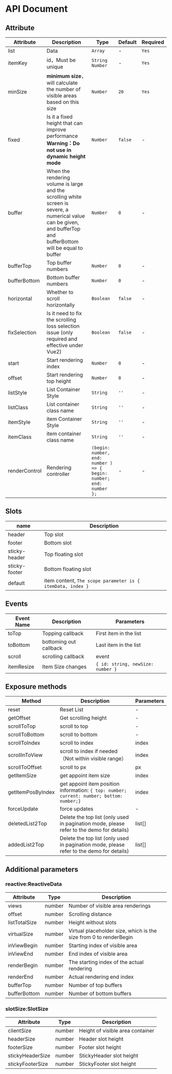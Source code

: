 # API Document

## Attribute

| Attribute     | Description                                                                                                                                                         | Type                                                               | Default | Required |
| ------------- | ------------------------------------------------------------------------------------------------------------------------------------------------------------------- | ------------------------------------------------------------------ | ------- | -------- |
| list          | Data                                                                                                                                                                | `Array`                                                            | -       | `Yes`    |
| itemKey       | id，Must be unique                                                                                                                                                  | `String  Number`                                                   | -       | `Yes`    |
| minSize       | **minimum size**，will calculate the number of visible areas based on this size                                                                                     | `Number`                                                           | `20`    | `Yes`    |
| fixed         | Is it a fixed height that can improve performance<br />**Warning：Do not use in dynamic height mode**                                                               | `Number`                                                           | `false` | -        |
| buffer        | When the rendering volume is large and the scrolling white screen is severe, a numerical value can be given, and bufferTop and bufferBottom will be equal to buffer | `Number`                                                           | `0`     | -        |
| bufferTop     | Top buffer numbers                                                                                                                                                  | `Number`                                                           | `0`     | -        |
| bufferBottom  | Bottom buffer numbers                                                                                                                                               | `Number`                                                           | `0`     | -        |
| horizontal    | Whether to scroll horizontally                                                                                                                                      | `Boolean`                                                          | `false` | -        |
| fixSelection  | Is it need to fix the scrolling loss selection issue (only required and effective under Vue2)                                                                       | `Boolean`                                                          | `false` | -        |
| start         | Start rendering index                                                                                                                                               | `Number`                                                           | `0`     | -        |
| offset        | Start rendering top height                                                                                                                                          | `Number`                                                           | `0`     | -        |
| listStyle     | List Container Style                                                                                                                                                | `String`                                                           | `''`    | -        |
| listClass     | List container class name                                                                                                                                           | `String`                                                           | `''`    | -        |
| itemStyle     | item Container Style                                                                                                                                                | `String`                                                           | `''`    | -        |
| itemClass     | item container class name                                                                                                                                           | `String`                                                           | `''`    | -        |
| renderControl | Rendering controller                                                                                                                                                | `(begin: number, end: number ) => { begin: number; end: number };` | -       | -        |

## Slots

| name          | Description                                                |
| ------------- | ---------------------------------------------------------- |
| header        | Top slot                                                   |
| footer        | Bottom slot                                                |
| sticky-header | Top floating slot                                          |
| sticky-footer | Bottom floating slot                                       |
| default       | item content, `The scope parameter is { itemData, index }` |

## Events

| Event Name | Description            | Parameters                        |
| ---------- | ---------------------- | --------------------------------- |
| toTop      | Topping callback       | First item in the list            |
| toBottom   | bottoming out callback | Last item in the list             |
| scroll     | scrolling callback     | event                             |
| itemResize | Item Size changes      | `{ id: string, newSize: number }` |

## Exposure methods

| Method            | Description                                                                               | Parameters |
| ----------------- | ----------------------------------------------------------------------------------------- | ---------- |
| reset             | Reset List                                                                                | -          |
| getOffset         | Get scrolling height                                                                      | -          |
| scrollToTop       | scroll to top                                                                             | -          |
| scrollToBottom    | scroll to bottom                                                                          | -          |
| scrollToIndex     | scroll to index                                                                           | index      |
| scrollInToView    | scroll to index if needed（Not within visible range）                                     | index      |
| scrollToOffset    | scroll to px                                                                              | px         |
| getItemSize       | get appoint item size                                                                     | index      |
| getItemPosByIndex | get appoint item position information: `{ top: number; current: number; bottom: number;}` | index      |
| forceUpdate       | force updates                                                                             | -          |
| deletedList2Top   | Delete the top list (only used in pagination mode, please refer to the demo for details)  | list[]     |
| addedList2Top     | Delete the top list (only used in pagination mode, please refer to the demo for details)  | list[]     |

## Additional parameters

### reactive:ReactiveData

| Attribute     | Type   | Description                                                       |
| ------------- | ------ | ----------------------------------------------------------------- |
| views         | number | Number of visible area renderings                                 |
| offset        | number | Scrolling distance                                                |
| listTotalSize | number | Height without slots                                              |
| virtualSize   | number | Virtual placeholder size, which is the size from 0 to renderBegin |
| inViewBegin   | number | Starting index of visible area                                    |
| inViewEnd     | number | End index of visible area                                         |
| renderBegin   | number | The starting index of the actual rendering                        |
| renderEnd     | number | Actual rendering end index                                        |
| bufferTop     | number | Number of top buffers                                             |
| bufferBottom  | number | Number of bottom buffers                                          |

### slotSize:SlotSize

| Attribute        | Type   | Description                      |
| ---------------- | ------ | -------------------------------- |
| clientSize       | number | Height of visible area container |
| headerSize       | number | Header slot height               |
| footerSize       | number | Footer slot height               |
| stickyHeaderSize | number | StickyHeader slot height         |
| stickyFooterSize | number | StickyFooter slot height         |
